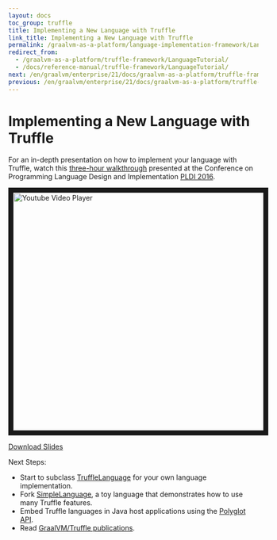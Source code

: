 ```yaml
---
layout: docs
toc_group: truffle
title: Implementing a New Language with Truffle
link_title: Implementing a New Language with Truffle
permalink: /graalvm-as-a-platform/language-implementation-framework/LanguageTutorial/
redirect_from:
  - /graalvm-as-a-platform/truffle-framework/LanguageTutorial/
  - /docs/reference-manual/truffle-framework/LanguageTutorial/
next: /en/graalvm/enterprise/21/docs/graalvm-as-a-platform/truffle-framework/NFI/
previous: /en/graalvm/enterprise/21/docs/graalvm-as-a-platform/truffle-framework/InteropMigration/
---
```

# Implementing a New Language with Truffle

For an in-depth presentation on how to implement your language with Truffle,
watch this [three-hour walkthrough](https://youtu.be/FJY96_6Y3a4) presented at the
Conference on Programming Language Design and Implementation [PLDI 2016](http://conf.researchr.org/home/pldi-2016).

<a href="http://www.youtube.com/watch?feature=player_embedded&v=FJY96_6Y3a4" target="_blank">
<img src="http://img.youtube.com/vi/FJY96_6Y3a4/0.jpg" alt="Youtube Video Player" width="854" height="480" border="10" />
</a>

[Download Slides](https://lafo.ssw.uni-linz.ac.at/pub/papers/2016_PLDI_Truffle.pdf)

Next Steps:
* Start to subclass [TruffleLanguage](http://www.graalvm.org/truffle/javadoc/com/oracle/truffle/api/TruffleLanguage.html) for your own language implementation.
* Fork [SimpleLanguage](https://github.com/graalvm/simplelanguage), a toy language that demonstrates how to use many Truffle features.
* Embed Truffle languages in Java host applications using the [Polyglot API](http://www.graalvm.org/docs/reference-manual/embed-languages/).
* Read [GraalVM/Truffle publications](https://github.com/oracle/graal/blob/master/docs/Publications.md).
